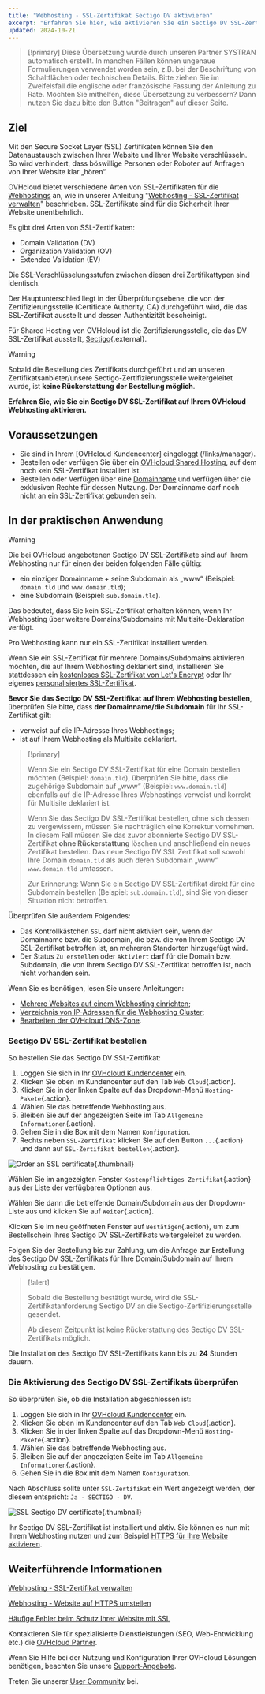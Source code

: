 ```yaml
---
title: "Webhosting - SSL-Zertifikat Sectigo DV aktivieren"
excerpt: "Erfahren Sie hier, wie aktivieren Sie ein Sectigo DV SSL-Zertifikat auf Ihrem OVHcloud Webhosting"
updated: 2024-10-21
---
```


> [!primary]
> Diese Übersetzung wurde durch unseren Partner SYSTRAN automatisch erstellt. In manchen Fällen können ungenaue Formulierungen verwendet worden sein, z.B. bei der Beschriftung von Schaltflächen oder technischen Details. Bitte ziehen Sie im Zweifelsfall die englische oder französische Fassung der Anleitung zu Rate. Möchten Sie mithelfen, diese Übersetzung zu verbessern? Dann nutzen Sie dazu bitte den Button "Beitragen" auf dieser Seite.
>

## Ziel

Mit den Secure Socket Layer (SSL) Zertifikaten können Sie den Datenaustausch zwischen Ihrer Website und Ihrer Website verschlüsseln. So wird verhindert, dass böswillige Personen oder Roboter auf Anfragen von Ihrer Website klar „hören“.

OVHcloud bietet verschiedene Arten von SSL-Zertifikaten für die [Webhostings](/links/web/hosting) an, wie in unserer Anleitung "[Webhosting - SSL-Zertifikat verwalten](/pages/web_cloud/web_hosting/ssl_on_webhosting)" beschrieben. SSL-Zertifikate sind für die Sicherheit Ihrer Website unentbehrlich.

Es gibt drei Arten von SSL-Zertifikaten:

- Domain Validation (DV)
- Organization Validation (OV)
- Extended Validation (EV)

Die SSL-Verschlüsselungsstufen zwischen diesen drei Zertifikattypen sind identisch.

Der Hauptunterschied liegt in der Überprüfungsebene, die von der Zertifizierungsstelle (Certificate Authority, CA) durchgeführt wird, die das SSL-Zertifikat ausstellt und dessen Authentizität bescheinigt.

Für Shared Hosting von OVHcloud ist die Zertifizierungsstelle, die das DV SSL-Zertifikat ausstellt, [Sectigo](https://sectigostore.com){.external}.

> [!warning]
>
> Sobald die Bestellung des Zertifikats durchgeführt und an unseren Zertifikatsanbieter/unsere Sectigo-Zertifizierungsstelle weitergeleitet wurde, ist **keine Rückerstattung der Bestellung möglich**.
>

**Erfahren Sie, wie Sie ein Sectigo DV SSL-Zertifikat auf Ihrem OVHcloud Webhosting aktivieren.**

## Voraussetzungen

- Sie sind in Ihrem [OVHcloud Kundencenter] eingeloggt (/links/manager).
- Bestellen oder verfügen Sie über ein [OVHcloud Shared Hosting](/links/web/hosting), auf dem noch kein SSL-Zertifikat installiert ist.
- Bestellen oder Verfügen über eine [Domainname](/links/web/domains) und verfügen über die exklusiven Rechte für dessen Nutzung. Der Domainname darf noch nicht an ein SSL-Zertifikat gebunden sein.

## In der praktischen Anwendung

> [!warning]
>
> Die bei OVHcloud angebotenen Sectigo DV SSL-Zertifikate sind auf Ihrem Webhosting nur für einen der beiden folgenden Fälle gültig:
>
> - ein einziger Domainname + seine Subdomain als „www“ (Beispiel: `domain.tld` und `www.domain.tld`);
> - eine Subdomain (Beispiel: `sub.domain.tld`).
>
> Das bedeutet, dass Sie kein SSL-Zertifikat erhalten können, wenn Ihr Webhosting über weitere Domains/Subdomains mit Multisite-Deklaration verfügt.
>
> Pro Webhosting kann nur ein SSL-Zertifikat installiert werden.
>
> Wenn Sie ein SSL-Zertifikat für mehrere Domains/Subdomains aktivieren möchten, die auf Ihrem Webhosting deklariert sind, installieren Sie stattdessen ein [kostenloses SSL-Zertifikat von Let's Encrypt](/links/web/hosting-options-ssl) oder Ihr eigenes [personalisiertes SSL-Zertifikat](/pages/web_cloud/web_hosting/ssl_custom).

**Bevor Sie das Sectigo DV SSL-Zertifikat auf Ihrem Webhosting bestellen**, überprüfen Sie bitte, dass **der Domainname/die Subdomain** für Ihr SSL-Zertifikat gilt:

- verweist auf die IP-Adresse Ihres Webhostings;
- ist auf Ihrem Webhosting als Multisite deklariert.

> [!primary]
>
> Wenn Sie ein Sectigo DV SSL-Zertifikat für eine Domain bestellen möchten (Beispiel: `domain.tld`), überprüfen Sie bitte, dass die zugehörige Subdomain auf „www“ (Beispiel: `www.domain.tld`) ebenfalls auf die IP-Adresse Ihres Webhostings verweist und korrekt für Multisite deklariert ist.
>
> Wenn Sie das Sectigo DV SSL-Zertifikat bestellen, ohne sich dessen zu vergewissern, müssen Sie nachträglich eine Korrektur vornehmen. In diesem Fall müssen Sie das zuvor abonnierte Sectigo DV SSL-Zertifikat **ohne Rückerstattung** löschen und anschließend ein neues Zertifikat bestellen. Das neue Sectigo DV SSL Zertifikat soll sowohl Ihre Domain `domain.tld` als auch deren Subdomain „www“ `www.domain.tld` umfassen.
>
> Zur Erinnerung: Wenn Sie ein Sectigo DV SSL-Zertifikat direkt für eine Subdomain bestellen (Beispiel: `sub.domain.tld`), sind Sie von dieser Situation nicht betroffen.

Überprüfen Sie außerdem Folgendes:

- Das Kontrollkästchen `SSL` darf nicht aktiviert sein, wenn der Domainname bzw. die Subdomain, die bzw. die von Ihrem Sectigo DV SSL-Zertifikat betroffen ist, an mehreren Standorten hinzugefügt wird.
- Der Status `Zu erstellen` oder `Aktiviert` darf für die Domain bzw. Subdomain, die von Ihrem Sectigo DV SSL-Zertifikat betroffen ist, noch nicht vorhanden sein.

Wenn Sie es benötigen, lesen Sie unsere Anleitungen:

- [Mehrere Websites auf einem Webhosting einrichten](/pages/web_cloud/web_hosting/multisites_configure_multisite);
- [Verzeichnis von IP-Adressen für die Webhosting Cluster](/pages/web_cloud/web_hosting/clusters_and_shared_hosting_IP);
- [Bearbeiten der OVHcloud DNS-Zone](/pages/web_cloud/domains/dns_zone_edit).

### Sectigo DV SSL-Zertifikat bestellen

So bestellen Sie das Sectigo DV SSL-Zertifikat:

1. Loggen Sie sich in Ihr [OVHcloud Kundencenter](/links/manager) ein.
2. Klicken Sie oben im Kundencenter auf den Tab `Web Cloud`{.action}.
3. Klicken Sie in der linken Spalte auf das Dropdown-Menü `Hosting-Pakete`{.action}.
4. Wählen Sie das betreffende Webhosting aus.
5. Bleiben Sie auf der angezeigten Seite im Tab `Allgemeine Informationen`{.action}.
6. Gehen Sie in die Box mit dem Namen `Konfiguration`.
7. Rechts neben `SSL-Zertifikat` klicken Sie auf den Button `...`{.action} und dann auf `SSL-Zertifikat bestellen`{.action}.

![Order an SSL certificate](/pages/assets/screens/control_panel/product-selection/web-cloud/web-hosting/general-information/order-an-ssl-certificate.png){.thumbnail}

Wählen Sie im angezeigten Fenster `Kostenpflichtiges Zertifikat`{.action} aus der Liste der verfügbaren Optionen aus.

Wählen Sie dann die betreffende Domain/Subdomain aus der Dropdown-Liste aus und klicken Sie auf `Weiter`{.action}.

Klicken Sie im neu geöffneten Fenster auf `Bestätigen`{.action}, um zum Bestellschein Ihres Sectigo DV SSL-Zertifikats weitergeleitet zu werden.

Folgen Sie der Bestellung bis zur Zahlung, um die Anfrage zur Erstellung des Sectigo DV SSL-Zertifikats für Ihre Domain/Subdomain auf Ihrem Webhosting zu bestätigen.

> [!alert]
>
> Sobald die Bestellung bestätigt wurde, wird die SSL-Zertifikatanforderung Sectigo DV an die Sectigo-Zertifizierungsstelle gesendet.
>
> Ab diesem Zeitpunkt ist keine Rückerstattung des Sectigo DV SSL-Zertifikats möglich.

Die Installation des Sectigo DV SSL-Zertifikats kann bis zu **24** Stunden dauern.

### Die Aktivierung des Sectigo DV SSL-Zertifikats überprüfen

So überprüfen Sie, ob die Installation abgeschlossen ist:

1. Loggen Sie sich in Ihr [OVHcloud Kundencenter](/links/manager) ein.
2. Klicken Sie oben im Kundencenter auf den Tab `Web Cloud`{.action}.
3. Klicken Sie in der linken Spalte auf das Dropdown-Menü `Hosting-Pakete`{.action}.
4. Wählen Sie das betreffende Webhosting aus.
5. Bleiben Sie auf der angezeigten Seite im Tab `Allgemeine Informationen`{.action}.
6. Gehen Sie in die Box mit dem Namen `Konfiguration`.

Nach Abschluss sollte unter `SSL-Zertifikat` ein Wert angezeigt werden, der diesem entspricht: `Ja - SECTIGO - DV`.

![SSL Sectigo DV certificate](/pages/assets/screens/control_panel/product-selection/web-cloud/web-hosting/general-information/ssl-certificate-dv-enable.png){.thumbnail}

Ihr Sectigo DV SSL-Zertifikat ist installiert und aktiv. Sie können es nun mit Ihrem Webhosting nutzen und zum Beispiel [HTTPS für Ihre Website aktivieren](/pages/web_cloud/web_hosting/ssl-activate-https-website).

## Weiterführende Informationen <a name="go-further"></a>

[Webhosting - SSL-Zertifikat verwalten](/pages/web_cloud/web_hosting/ssl_on_webhosting)

[Webhosting - Website auf HTTPS umstellen](/pages/web_cloud/web_hosting/ssl-activate-https-website)

[Häufige Fehler beim Schutz Ihrer Website mit SSL](/pages/web_cloud/web_hosting/ssl_avoid_common_pitfalls_of_making_website_secure)
 
Kontaktieren Sie für spezialisierte Dienstleistungen (SEO, Web-Entwicklung etc.) die [OVHcloud Partner](/links/partner).
 
Wenn Sie Hilfe bei der Nutzung und Konfiguration Ihrer OVHcloud Lösungen benötigen, beachten Sie unsere [Support-Angebote](/links/support).
 
Treten Sie unserer [User Community](/links/community) bei.